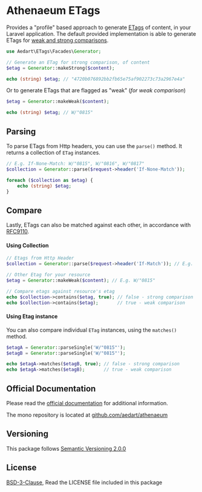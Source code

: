 # Athenaeum ETags

Provides a "profile" based approach to generate [ETags](https://developer.mozilla.org/en-US/docs/Web/HTTP/Headers/ETag) of content, in your Laravel application.
The default provided implementation is able to generate ETags for [weak and strong comparisons](https://httpwg.org/specs/rfc9110.html#entity.tag.comparison).

```php
use Aedart\ETags\Facades\Generator;

// Generate an ETag for strong comparison, of content
$etag = Generator::makeStrong($content);

echo (string) $etag; // "4720b076892bb2fb65e75af902273c73a2967e4a"
```

Or to generate ETags that are flagged as "weak" (_for weak comparison_)

```php
$etag = Generator::makeWeak($content);

echo (string) $etag; // W/"0815"
```

## Parsing

To parse ETags from Http headers, you can use the `parse()` method. It returns a collection of `ETag` instances.

```php
// E.g. If-None-Match: W/"0815", W/"0816", W/"0817"
$collection = Generator::parse($request->header('If-None-Match'));  

foreach ($collection as $etag) {
    echo (string) $etag;
}
```

## Compare

Lastly, ETags can also be matched against each other, in accordance with [RFC9110](https://httpwg.org/specs/rfc9110.html#rfc.section.8.8.3.2).

#### Using Collection

```php
// Etags from Http Header
$collection = Generator::parse($request->header('If-Match')); // E.g. 'W/"0815"' 

// Other Etag for your resource
$etag = Generator::makeWeak($content); // E.g. W/"0815"

// Compare etags against resource's etag
echo $collection->contains($etag, true); // false - strong comparison
echo $collection->contains($etag);       // true - weak comparison
```

#### Using Etag instance

You can also compare individual `ETag` instances, using the `matches()` method.

```php
$etagA = Generator::parseSingle('W/"0815"');
$etagB = Generator::parseSingle('W/"0815"');

echo $etagA->matches($etagB, true); // false - strong comparison
echo $etagA->matches($etagB);       // true - weak comparison
```

## Official Documentation

Please read the [official documentation](https://aedart.github.io/athenaeum/) for additional information.

The mono repository is located at [github.com/aedart/athenaeum](https://github.com/aedart/athenaeum)

## Versioning

This package follows [Semantic Versioning 2.0.0](http://semver.org/)

## License

[BSD-3-Clause](http://spdx.org/licenses/BSD-3-Clause), Read the LICENSE file included in this package
